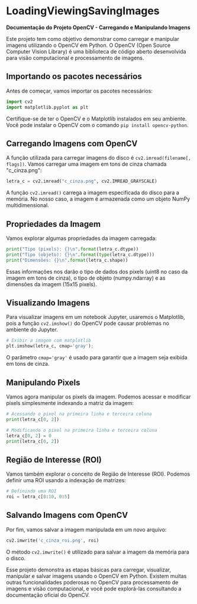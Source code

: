 # LoadingViewingSavingImages
**Documentação do Projeto OpenCV - Carregando e Manipulando Imagens**

Este projeto tem como objetivo demonstrar como carregar e manipular imagens utilizando o OpenCV em Python. O OpenCV (Open Source Computer Vision Library) é uma biblioteca de código aberto desenvolvida para visão computacional e processamento de imagens.

## Importando os pacotes necessários

Antes de começar, vamos importar os pacotes necessários:

```python
import cv2
import matplotlib.pyplot as plt
```

Certifique-se de ter o OpenCV e o Matplotlib instalados em seu ambiente. Você pode instalar o OpenCV com o comando `pip install opencv-python`.

## Carregando Imagens com OpenCV

A função utilizada para carregar imagens do disco é `cv2.imread(filename[, flags])`. Vamos carregar uma imagem em tons de cinza chamada "c_cinza.png":

```python
letra_c = cv2.imread("c_cinza.png", cv2.IMREAD_GRAYSCALE)
```

A função `cv2.imread()` carrega a imagem especificada do disco para a memória. No nosso caso, a imagem é armazenada como um objeto NumPy multidimensional.

## Propriedades da Imagem

Vamos explorar algumas propriedades da imagem carregada:

```python
print("Tipo (pixels): {}\n".format(letra_c.dtype))
print("Tipo (objeto): {}\n".format(type(letra_c.dtype)))
print("Dimensões: {}\n".format(letra_c.shape))
```

Essas informações nos darão o tipo de dados dos pixels (uint8 no caso da imagem em tons de cinza), o tipo de objeto (numpy.ndarray) e as dimensões da imagem (15x15 pixels).

## Visualizando Imagens

Para visualizar imagens em um notebook Jupyter, usaremos o Matplotlib, pois a função `cv2.imshow()` do OpenCV pode causar problemas no ambiente do Jupyter.

```python
# Exibir a imagem com matplotlib
plt.imshow(letra_c, cmap='gray');
```

O parâmetro `cmap='gray'` é usado para garantir que a imagem seja exibida em tons de cinza.

## Manipulando Pixels

Vamos agora manipular os pixels da imagem. Podemos acessar e modificar pixels simplesmente indexando a matriz da imagem:

```python
# Acessando o pixel na primeira linha e terceira coluna
print(letra_c[0, 2])

# Modificando o pixel na primeira linha e terceira coluna
letra_c[0, 2] = 0
print(letra_c[0, 2])
```

## Região de Interesse (ROI)

Vamos também explorar o conceito de Região de Interesse (ROI). Podemos definir uma ROI usando a indexação de matrizes:

```python
# Definindo uma ROI
roi = letra_c[0:10, 0:5]
```

## Salvando Imagens com OpenCV

Por fim, vamos salvar a imagem manipulada em um novo arquivo:

```python
cv2.imwrite('c_cinza_roi.png', roi)
```

O método `cv2.imwrite()` é utilizado para salvar a imagem da memória para o disco.

Esse projeto demonstra as etapas básicas para carregar, visualizar, manipular e salvar imagens usando o OpenCV em Python. Existem muitas outras funcionalidades poderosas no OpenCV para processamento de imagens e visão computacional, e você pode explorá-las consultando a documentação oficial do OpenCV.
